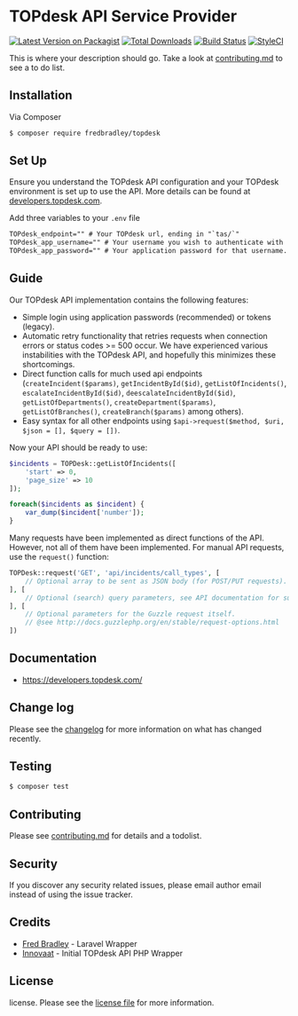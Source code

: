 # TOPdesk API Service Provider

[![Latest Version on Packagist][ico-version]][link-packagist]
[![Total Downloads][ico-downloads]][link-downloads]
[![Build Status][ico-travis]][link-travis]
[![StyleCI][ico-styleci]][link-styleci]

This is where your description should go. Take a look at [contributing.md](contributing.md) to see a to do list.

## Installation

Via Composer

``` bash
$ composer require fredbradley/topdesk
```

## Set Up
Ensure you understand the TOPdesk API configuration and your TOPdesk environment is set up to use the API. More details can be found at [developers.topdesk.com](https://developers.topdesk.com/tutorial.html#:~:text=To%20create%20an%20Application%20password,in%20the%20Application%20passwords%20block.&text=In%20addition%20to%20a%20name,be%20set%20for%20the%20password.).

Add three variables to your `.env` file
``` txt
TOPdesk_endpoint="" # Your TOPdesk url, ending in "`tas/`"
TOPdesk_app_username="" # Your username you wish to authenticate with
TOPdesk_app_password="" # Your application password for that username. 
```


## Guide
Our TOPdesk API implementation contains the following features:
- Simple login using application passwords (recommended) or tokens (legacy).
- Automatic retry functionality that retries requests when connection errors or status codes >= 500 occur.
 We have experienced various instabilities with the TOPdesk API, and hopefully this minimizes these shortcomings. 
- Direct function calls for much used api endpoints (`createIncident($params)`, `getIncidentById($id)`,
`getListOfIncidents()`, `escalateIncidentById($id)`, `deescalateIncidentById($id)`, `getListOfDepartments()`,
`createDepartment($params)`, `getListOfBranches()`, `createBranch($params)` among others).
- Easy syntax for all other endpoints using `$api->request($method, $uri, $json = [], $query = [])`.


Now your API should be ready to use:
```php
$incidents = TOPDesk::getListOfIncidents([
    'start' => 0,
    'page_size' => 10
]);

foreach($incidents as $incident) {
    var_dump($incident['number']);
}
```

Many requests have been implemented as direct functions of the API. However, not all of them have been implemented.
For manual API requests, use the `request()` function:
```php
TOPDesk::request('GET', 'api/incidents/call_types', [
    // Optional array to be sent as JSON body (for POST/PUT requests).
], [
    // Optional (search) query parameters, see API documentation for supported values.
], [
    // Optional parameters for the Guzzle request itself.
    // @see http://docs.guzzlephp.org/en/stable/request-options.html
])
```

## Documentation
- https://developers.topdesk.com/

## Change log

Please see the [changelog](changelog.md) for more information on what has changed recently.

## Testing

``` bash
$ composer test
```

## Contributing

Please see [contributing.md](contributing.md) for details and a todolist.

## Security

If you discover any security related issues, please email author email instead of using the issue tracker.

## Credits

- [Fred Bradley](https://www.fredbradley.uk) - Laravel Wrapper
- [Innovaat](https://github.com/innovaat/topdesk-php) - Initial TOPdesk API PHP Wrapper

## License

license. Please see the [license file](license.md) for more information.

[ico-version]: https://img.shields.io/packagist/v/fredbradley/topdesk.svg?style=flat-square
[ico-downloads]: https://img.shields.io/packagist/dt/fredbradley/topdesk.svg?style=flat-square
[ico-travis]: https://img.shields.io/travis/fredbradley/topdesk/master.svg?style=flat-square
[ico-styleci]: https://styleci.io/repos/12345678/shield

[link-packagist]: https://packagist.org/packages/fredbradley/topdesk
[link-downloads]: https://packagist.org/packages/fredbradley/topdesk
[link-travis]: https://travis-ci.org/fredbradley/topdesk
[link-styleci]: https://styleci.io/repos/12345678
[link-author]: https://github.com/fredbradley
[link-contributors]: ../../contributors
